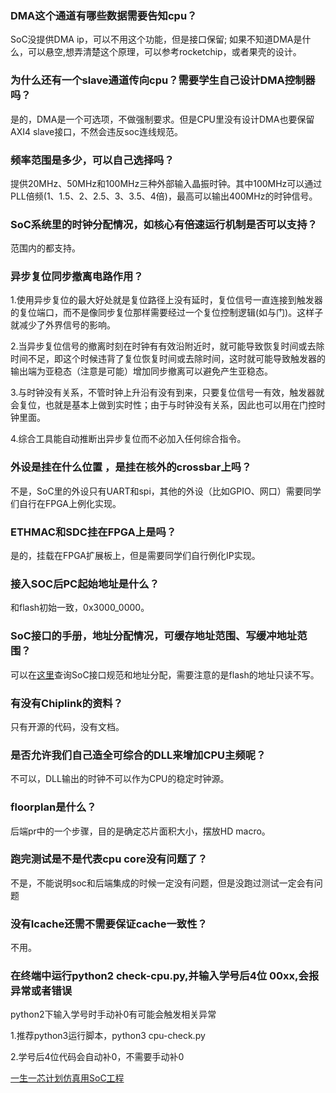 ### DMA这个通道有哪些数据需要告知cpu？

SoC没提供DMA ip，可以不用这个功能，但是接口保留; 如果不知道DMA是什么，可以悬空,想弄清楚这个原理，可以参考rocketchip，或者果壳的设计。

### 为什么还有一个slave通道传向cpu？需要学生自己设计DMA控制器吗？

是的，DMA是一个可选项，不做强制要求。但是CPU里没有设计DMA也要保留AXI4 slave接口，不然会违反soc连线规范。

### 频率范围是多少，可以自己选择吗？

提供20MHz、50MHz和100MHz三种外部输入晶振时钟。其中100MHz可以通过PLL倍频(1、1.5、2、2.5、3、3.5、4倍)，最高可以输出400MHz的时钟信号。

###  SoC系统里的时钟分配情况，如核心有倍速运行机制是否可以支持？

范围内的都支持。

### 异步复位同步撤离电路作用？

1.使用异步复位的最大好处就是复位路径上没有延时，复位信号一直连接到触发器的复位端口，而不是像同步复位那样需要经过一个复位控制逻辑(如与门)。这样子就减少了外界信号的影响。

2.当异步复位信号的撤离时刻在时钟有有效沿附近时，就可能导致恢复时间或去除时间不足，即这个时候违背了复位恢复时间或去除时间，这时就可能导致触发器的输出端为亚稳态（注意是可能）增加同步撤离可以避免产生亚稳态。

3.与时钟没有关系，不管时钟上升沿有没有到来，只要复位信号一有效，触发器就会复位，也就是基本上做到实时性；由于与时钟没有关系，因此也可以用在门控时钟里面。

4.综合工具能自动推断出异步复位而不必加入任何综合指令。

### 外设是挂在什么位置 ，是挂在核外的crossbar上吗？

不是，SoC里的外设只有UART和spi，其他的外设（比如GPIO、网口）需要同学们自行在FPGA上例化实现。

### ETHMAC和SDC挂在FPGA上是吗？

是的，挂载在FPGA扩展板上，但是需要同学们自行例化IP实现。

### 接入SOC后PC起始地址是什么？

和flash初始一致，0x3000_0000。

###  SoC接口的手册，地址分配情况，可缓存地址范围、写缓冲地址范围？

可以在[这里](https://github.com/OSCPU/ysyxSoC#%E5%9C%B0%E5%9D%80%E7%A9%BA%E9%97%B4%E5%88%86%E9%85%8D)查询SoC接口规范和地址分配，需要注意的是flash的地址只读不写。

### 有没有Chiplink的资料？

只有开源的代码，没有文档。

### 是否允许我们自己造全可综合的DLL来增加CPU主频呢？

不可以，DLL输出的时钟不可以作为CPU的稳定时钟源。

### floorplan是什么？

后端pr中的一个步骤，目的是确定芯片面积大小，摆放HD macro。

### 跑完测试是不是代表cpu core没有问题了？

不是，不能说明soc和后端集成的时候一定没有问题，但是没跑过测试一定会有问题

### 没有Icache还需不需要保证cache一致性？

不用。

### 在终端中运行python2 check-cpu.py,并输入学号后4位 00xx,会报异常或者错误

python2下输入学号时手动补0有可能会触发相关异常

1.推荐python3运行脚本，python3 cpu-check.py

2.学号后4位代码会自动补0，不需要手动补0


[一生一芯计划仿真用SoC工程](https://github.com/OSCPU/ysyxSoC)
